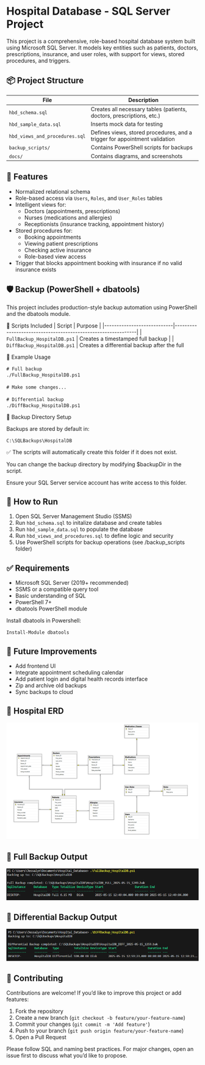 # Hospital Database - SQL Server Project

This project is a comprehensive, role-based hospital database system built using Microsoft SQL Server. It models key entities such as patients, doctors, prescriptions, insurance, and user roles, with support for views, stored procedures, and triggers.

## 📦 Project Structure

| File                        | Description                                                  |
|----------------------------|--------------------------------------------------------------|
| `hbd_schema.sql`            | Creates all necessary tables (patients, doctors, prescriptions, etc.) |
| `hbd_sample_data.sql`       | Inserts mock data for testing                                 |
| `hbd_views_and_procedures.sql` | Defines views, stored procedures, and a trigger for appointment validation |
| `backup_scripts/` | Contains PowerShell scripts for backups |
| `docs/` | Contains diagrams, and screenshots |


## 🔧 Features

- Normalized relational schema
- Role-based access via `Users`, `Roles`, and `User_Roles` tables
- Intelligent views for:
  - Doctors (appointments, prescriptions)
  - Nurses (medications and allergies)
  - Receptionists (insurance tracking, appointment history)
- Stored procedures for:
  - Booking appointments
  - Viewing patient prescriptions
  - Checking active insurance
  - Role-based view access
- Trigger that blocks appointment booking with insurance if no valid insurance exists

## 🛡️ Backup (PowerShell + dbatools)
This project includes production-style backup automation using PowerShell and the dbatools module.

💾 Scripts Included
| Script                        | Purpose                                                  |
|----------------------------|--------------------------------------------------------------|
| `FullBackup_HospitalDB.ps1` | Creates a timestamped full backup |
| `DiffBackup_HospitalDB.ps1` | Creates a differential backup after the full         

🧪 Example Usage
```pwsh
# Full backup
./FullBackup_HospitalDB.ps1

# Make some changes...

# Differential backup
./DiffBackup_HospitalDB.ps1
```
📁 Backup Directory Setup

Backups are stored by default in:
```
C:\SQLBackups\HospitalDB
```

✅ The scripts will automatically create this folder if it does not exist.

You can change the backup directory by modifying $backupDir in the script.

Ensure your SQL Server service account has write access to this folder.
## 🧪 How to Run
1. Open SQL Server Management Studio (SSMS)
2. Run `hbd_schema.sql` to initalize database and create tables
3. Run `hbd_sample_data.sql` to populate the database
4. Run `hbd_views_and_procedures.sql` to define logic and security
5. Use PowerShell scripts for backup operations (see /backup_scripts folder)


## ✅ Requirements
- Microsoft SQL Server (2019+ recommended)
- SSMS or a compatible query tool
- Basic understanding of SQL
- PowerShell 7+
- dbatools PowerShell module

Install dbatools in Powershell:
```
Install-Module dbatools
```

## 🚀 Future Improvements
- Add frontend UI
- Integrate appointment scheduling calendar
- Add patient login and digital health records interface
- Zip and archive old backups
- Sync backups to cloud

## 📝 Hospital ERD

![Hospital ERD](docs/Hospital_ERD.PNG)

## 📝 Full Backup Output
![Full Backup](docs/FullBackup_Output.PNG)

## 📝 Differential Backup Output
![Differential Backup](docs/DiffBackup_Output.PNG)

## 🤝 Contributing
Contributions are welcome! If you’d like to improve this project or add features:

1. Fork the repository
2. Create a new branch (`git checkout -b feature/your-feature-name`)
3. Commit your changes (`git commit -m 'Add feature'`)
4. Push to your branch (`git push origin feature/your-feature-name`)
5. Open a Pull Request

Please follow SQL and naming best practices. For major changes, open an issue first to discuss what you’d like to propose.
